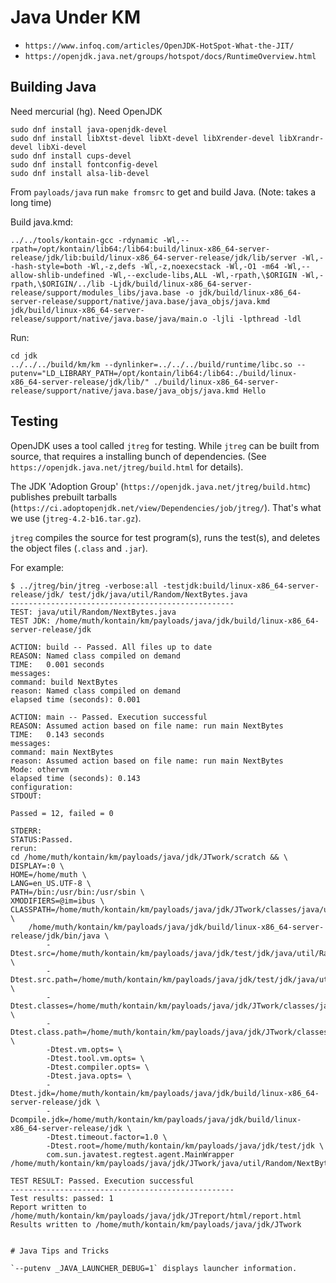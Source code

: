 # Java Under KM



* `https://www.infoq.com/articles/OpenJDK-HotSpot-What-the-JIT/`
* `https://openjdk.java.net/groups/hotspot/docs/RuntimeOverview.html`

## Building Java
Need mercurial (hg). Need OpenJDK
```
sudo dnf install java-openjdk-devel
sudo dnf install libXtst-devel libXt-devel libXrender-devel libXrandr-devel libXi-devel
sudo dnf install cups-devel
sudo dnf install fontconfig-devel
sudo dnf install alsa-lib-devel
```
From `payloads/java` run `make fromsrc` to get and build Java. (Note: takes a long time)

Build java.kmd:
```
../../tools/kontain-gcc -rdynamic -Wl,--rpath=/opt/kontain/lib64:/lib64:build/linux-x86_64-server-release/jdk/lib:build/linux-x86_64-server-release/jdk/lib/server -Wl,--hash-style=both -Wl,-z,defs -Wl,-z,noexecstack -Wl,-O1 -m64 -Wl,--allow-shlib-undefined -Wl,--exclude-libs,ALL -Wl,-rpath,\$ORIGIN -Wl,-rpath,\$ORIGIN/../lib -Ljdk/build/linux-x86_64-server-release/support/modules_libs/java.base -o jdk/build/linux-x86_64-server-release/support/native/java.base/java_objs/java.kmd jdk/build/linux-x86_64-server-release/support/native/java.base/java/main.o -ljli -lpthread -ldl

```

Run:
```
cd jdk
../../../build/km/km --dynlinker=../../../build/runtime/libc.so --putenv="LD_LIBRARY_PATH=/opt/kontain/lib64:/lib64:./build/linux-x86_64-server-release/jdk/lib/" ./build/linux-x86_64-server-release/support/native/java.base/java_objs/java.kmd Hello
```

## Testing

OpenJDK uses a tool called `jtreg` for testing. While `jtreg` can be built from source, that requires a installing bunch of dependencies. (See `https://openjdk.java.net/jtreg/build.html` for details).

The JDK 'Adoption Group' (`https://openjdk.java.net/jtreg/build.htmc`) publishes prebuilt tarballs (`https://ci.adoptopenjdk.net/view/Dependencies/job/jtreg/`). That's what we use (`jtreg-4.2-b16.tar.gz`).

`jtreg` compiles the source for test program(s), runs the test(s), and deletes the object files (`.class` and `.jar`).

For example:

```
$ ../jtreg/bin/jtreg -verbose:all -testjdk:build/linux-x86_64-server-release/jdk/ test/jdk/java/util/Random/NextBytes.java
--------------------------------------------------
TEST: java/util/Random/NextBytes.java
TEST JDK: /home/muth/kontain/km/payloads/java/jdk/build/linux-x86_64-server-release/jdk

ACTION: build -- Passed. All files up to date
REASON: Named class compiled on demand
TIME:   0.001 seconds
messages:
command: build NextBytes
reason: Named class compiled on demand
elapsed time (seconds): 0.001

ACTION: main -- Passed. Execution successful
REASON: Assumed action based on file name: run main NextBytes 
TIME:   0.143 seconds
messages:
command: main NextBytes
reason: Assumed action based on file name: run main NextBytes 
Mode: othervm
elapsed time (seconds): 0.143
configuration:
STDOUT:

Passed = 12, failed = 0

STDERR:
STATUS:Passed.
rerun:
cd /home/muth/kontain/km/payloads/java/jdk/JTwork/scratch && \
DISPLAY=:0 \
HOME=/home/muth \
LANG=en_US.UTF-8 \
PATH=/bin:/usr/bin:/usr/sbin \
XMODIFIERS=@im=ibus \
CLASSPATH=/home/muth/kontain/km/payloads/java/jdk/JTwork/classes/java/util/Random/NextBytes.d:/home/muth/kontain/km/payloads/java/jdk/test/jdk/java/util/Random:/home/muth/kontain/jtreg.binary/lib/javatest.jar:/home/muth/kontain/jtreg.binary/lib/jtreg.jar \
    /home/muth/kontain/km/payloads/java/jdk/build/linux-x86_64-server-release/jdk/bin/java \
        -Dtest.src=/home/muth/kontain/km/payloads/java/jdk/test/jdk/java/util/Random \
        -Dtest.src.path=/home/muth/kontain/km/payloads/java/jdk/test/jdk/java/util/Random \
        -Dtest.classes=/home/muth/kontain/km/payloads/java/jdk/JTwork/classes/java/util/Random/NextBytes.d \
        -Dtest.class.path=/home/muth/kontain/km/payloads/java/jdk/JTwork/classes/java/util/Random/NextBytes.d \
        -Dtest.vm.opts= \
        -Dtest.tool.vm.opts= \
        -Dtest.compiler.opts= \
        -Dtest.java.opts= \
        -Dtest.jdk=/home/muth/kontain/km/payloads/java/jdk/build/linux-x86_64-server-release/jdk \
        -Dcompile.jdk=/home/muth/kontain/km/payloads/java/jdk/build/linux-x86_64-server-release/jdk \
        -Dtest.timeout.factor=1.0 \
        -Dtest.root=/home/muth/kontain/km/payloads/java/jdk/test/jdk \
        com.sun.javatest.regtest.agent.MainWrapper /home/muth/kontain/km/payloads/java/jdk/JTwork/java/util/Random/NextBytes.d/main.0.jta

TEST RESULT: Passed. Execution successful
--------------------------------------------------
Test results: passed: 1
Report written to /home/muth/kontain/km/payloads/java/jdk/JTreport/html/report.html
Results written to /home/muth/kontain/km/payloads/java/jdk/JTwork

```
```

# Java Tips and Tricks

`--putenv _JAVA_LAUNCHER_DEBUG=1` displays launcher information.
